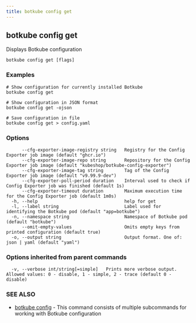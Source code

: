 ```yaml
---
title: botkube config get
---
```


## botkube config get

Displays Botkube configuration

```
botkube config get [flags]
```

### Examples

```
# Show configuration for currently installed Botkube
botkube config get

# Show configuration in JSON format
botkube config get -ojson

# Save configuration in file
botkube config get > config.yaml

```

### Options

```
      --cfg-exporter-image-registry string   Registry for the Config Exporter job image (default "ghcr.io")
      --cfg-exporter-image-repo string       Repository for the Config Exporter job image (default "kubeshop/botkube-config-exporter")
      --cfg-exporter-image-tag string        Tag of the Config Exporter job image (default "v9.99.9-dev")
      --cfg-exporter-poll-period duration    Interval used to check if Config Exporter job was finished (default 1s)
      --cfg-exporter-timeout duration        Maximum execution time for the Config Exporter job (default 1m0s)
  -h, --help                                 help for get
  -l, --label string                         Label used for identifying the Botkube pod (default "app=botkube")
  -n, --namespace string                     Namespace of Botkube pod (default "botkube")
      --omit-empty-values                    Omits empty keys from printed configuration (default true)
  -o, --output string                        Output format. One of: json | yaml (default "yaml")
```

### Options inherited from parent commands

```
  -v, --verbose int/string[=simple]   Prints more verbose output. Allowed values: 0 - disable, 1 - simple, 2 - trace (default 0 - disable)
```

### SEE ALSO

* [botkube config](botkube_config.md)	 - This command consists of multiple subcommands for working with Botkube configuration

